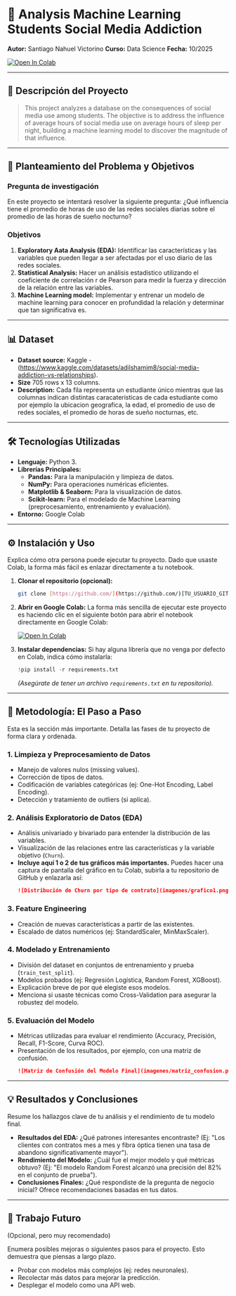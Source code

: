 # 🚀 Analysis Machine Learning Students Social Media Addiction



**Autor:** Santiago Nahuel Victorino
**Curso:** Data Science
**Fecha:** 10/2025

[![Open In Colab](https://colab.research.google.com/drive/1xwCea1d-5q-M-VJYtyD3yR4aAza7rFWl?usp=sharing)](https://colab.research.google.com/github/SantiagoVictorino/Analysis_Machine_Learning_Students_Social_Media_Addiction/blob/main/[Proyect_Data_Science_Students_Media_Addiction.ipynb)

---

## 📝 Descripción del Proyecto

> This project analyzes a database on the consequences of social media use among students. The objective is to address the influence of average hours of social media use on average hours of sleep per night, building a machine learning model to discover the magnitude of that influence.

---

## 🎯 Planteamiento del Problema y Objetivos

### Pregunta de investigación
En este proyecto se intentará resolver la siguiente pregunta: ¿Qué influencia tiene el promedio de horas de uso de las redes sociales diarias sobre el promedio de las horas de sueño nocturno?

### Objetivos

1.  **Exploratory Aata Analysis (EDA):** Identificar las características y las variables que pueden llegar a ser afectadas por el uso diario de las redes sociales.
2.  **Statistical Analysis:** Hacer un análisis estadístico utilizando el coeficiente de correlación r de Pearson para medir la fuerza y dirección de la relación entre las variables.
3.  **Machine Learning model:** Implementar y entrenar un modelo de machine learning para conocer en profundidad la relación y determinar que tan significativa es.

---

## 📊 Dataset

* **Dataset source:** Kaggle - (https://www.kaggle.com/datasets/adilshamim8/social-media-addiction-vs-relationships).
* **Size** 705 rows x 13 columns.
* **Description:** Cada fila representa un estudiante único mientras que las columnas indican distintas caracateristicas de cada estudiante como por ejemplo la ubicacion geografica, la edad, el promedio de uso de redes sociales, el promedio de horas de sueño nocturnas, etc.

---

## 🛠️ Tecnologías Utilizadas

* **Lenguaje:** Python 3.
* **Librerías Principales:**
    * **Pandas:** Para la manipulación y limpieza de datos.
    * **NumPy:** Para operaciones numéricas eficientes.
    * **Matplotlib & Seaborn:** Para la visualización de datos.
    * **Scikit-learn:** Para el modelado de Machine Learning (preprocesamiento, entrenamiento y evaluación).
* **Entorno:** Google Colab

---

## ⚙️ Instalación y Uso

Explica cómo otra persona puede ejecutar tu proyecto. Dado que usaste Colab, la forma más fácil es enlazar directamente a tu notebook.

1.  **Clonar el repositorio (opcional):**
    ```bash
    git clone [https://github.com/](https://github.com/)[TU_USUARIO_GITHUB]/[TU_REPOSITORIO].git
    ```
2.  **Abrir en Google Colab:**
    La forma más sencilla de ejecutar este proyecto es haciendo clic en el siguiente botón para abrir el notebook directamente en Google Colab:

    [![Open In Colab](https://colab.research.google.com/assets/colab-badge.svg)](https://colab.research.google.com/github/[TU_USUARIO_GITHUB]/[TU_REPOSITORIO]/blob/main/[NOMBRE_DE_TU_NOTEBOOK].ipynb)

3.  **Instalar dependencias:**
    Si hay alguna librería que no venga por defecto en Colab, indica cómo instalarla:
    ```python
    !pip install -r requirements.txt
    ```
    *(Asegúrate de tener un archivo `requirements.txt` en tu repositorio).*

---

## 🔬 Metodología: El Paso a Paso

Esta es la sección más importante. Detalla las fases de tu proyecto de forma clara y ordenada.

### 1. Limpieza y Preprocesamiento de Datos
* Manejo de valores nulos (missing values).
* Corrección de tipos de datos.
* Codificación de variables categóricas (ej: One-Hot Encoding, Label Encoding).
* Detección y tratamiento de outliers (si aplica).

### 2. Análisis Exploratorio de Datos (EDA)
* Análisis univariado y bivariado para entender la distribución de las variables.
* Visualización de las relaciones entre las características y la variable objetivo (`Churn`).
* **Incluye aquí 1 o 2 de tus gráficos más importantes.** Puedes hacer una captura de pantalla del gráfico en tu Colab, subirla a tu repositorio de GitHub y enlazarla así:
    ```markdown
    ![Distribución de Churn por tipo de contrato](imagenes/grafico1.png)
    ```

### 3. Feature Engineering
* Creación de nuevas características a partir de las existentes.
* Escalado de datos numéricos (ej: StandardScaler, MinMaxScaler).

### 4. Modelado y Entrenamiento
* División del dataset en conjuntos de entrenamiento y prueba (`train_test_split`).
* Modelos probados (ej: Regresión Logística, Random Forest, XGBoost).
* Explicación breve de por qué elegiste esos modelos.
* Menciona si usaste técnicas como Cross-Validation para asegurar la robustez del modelo.

### 5. Evaluación del Modelo
* Métricas utilizadas para evaluar el rendimiento (Accuracy, Precisión, Recall, F1-Score, Curva ROC).
* Presentación de los resultados, por ejemplo, con una matriz de confusión.
    ```markdown
    ![Matriz de Confusión del Modelo Final](imagenes/matriz_confusion.png)
    ```

---

## 💡 Resultados y Conclusiones

Resume los hallazgos clave de tu análisis y el rendimiento de tu modelo final.

* **Resultados del EDA:** ¿Qué patrones interesantes encontraste? (Ej: "Los clientes con contratos mes a mes y fibra óptica tienen una tasa de abandono significativamente mayor").
* **Rendimiento del Modelo:** ¿Cuál fue el mejor modelo y qué métricas obtuvo? (Ej: "El modelo Random Forest alcanzó una precisión del 82% en el conjunto de prueba").
* **Conclusiones Finales:** ¿Qué respondiste de la pregunta de negocio inicial? Ofrece recomendaciones basadas en tus datos.

---

## 🚀 Trabajo Futuro

(Opcional, pero muy recomendado)

Enumera posibles mejoras o siguientes pasos para el proyecto. Esto demuestra que piensas a largo plazo.
* Probar con modelos más complejos (ej: redes neuronales).
* Recolectar más datos para mejorar la predicción.
* Desplegar el modelo como una API web.

